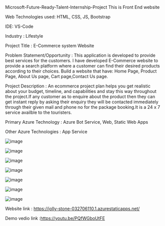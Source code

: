 Microsoft-Future-Ready-Talent-Internship-Project This is Front End website

Web Technologies used: HTML, CSS, JS, Bootstrap

IDE: VS-Code

Industry : Lifestyle

Project Title : E-Commerce system Website

Problem Statement/Opportunity : This application is developed to provide best services for the customers. I have developed E-Commerce website to provide a search platform where a customer can find their desired products according to their choices. Build a website that have: Home Page, Product Page, About Us page, Cart page,Contact Us page.

Project Description : An ecommerce project plan helps you get realistic about your budget, timeline, and capabilities and stay this way throughout the project.If any customer as to enquire about the product then they can get instant reply by asking their enquiry they will be contacted immediately through their given mail and phone no for the package booking.It is a 24 x 7 service availble to the touristers.

Primary Azure Technology : Azure Bot Service, Web, Static Web Apps

Other Azure Technologies : App Service 

![image](https://github.com/Sneka-k/future-ready-talent-internship/assets/98452869/a03e55cf-ac47-4c92-a2dd-f395cc56f7d6)

![image](https://github.com/Sneka-k/future-ready-talent-internship/assets/98452869/55ad4def-f3e9-491b-8980-ff43fbad0c10)

![image](https://github.com/Sneka-k/future-ready-talent-internship/assets/98452869/751ea238-6b90-4a58-805d-5d5eda4a30f8)

![image](https://github.com/Sneka-k/future-ready-talent-internship/assets/98452869/66dd4375-4b4e-4f11-96fe-84d7ef95eb1b)

![image](https://github.com/Sneka-k/future-ready-talent-internship/assets/98452869/7974dc9d-1c0e-4ae9-a651-33df966ec5ca)

![image](https://github.com/Sneka-k/future-ready-talent-internship/assets/98452869/9279319b-5591-4398-8d49-139f765ab4a5)


![image](https://github.com/Sneka-k/future-ready-talent-internship/assets/98452869/cd4cd625-9f88-4660-9624-f9c15c7c32dc)


Website link : https://jolly-stone-032706110.1.azurestaticapps.net/

Demo vedio link :https://youtu.be/PQfWGboUtFE

